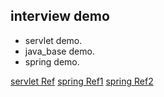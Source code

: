 ## interview demo


* servlet demo.
* java_base demo.
* spring demo.

[servlet Ref](http://www.runoob.com/servlet/servlet-tutorial.html)
[spring Ref1](http://www.cnblogs.com/Leo_wl/p/4459274.html)
[spring Ref2](https://my.oschina.net/gaussik/blog/385697)
